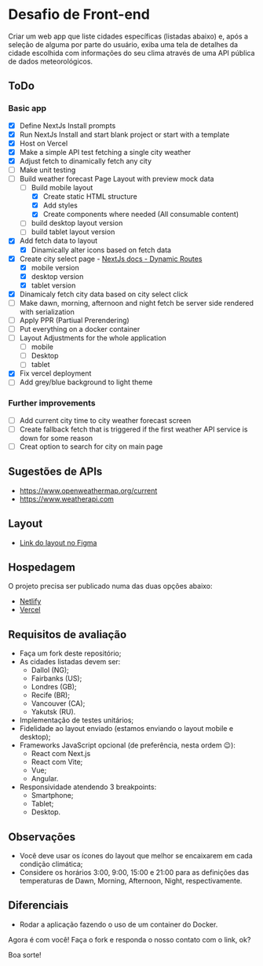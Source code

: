# Desafio de Front-end

Criar um web app que liste cidades específicas (listadas abaixo) e, após a seleção de alguma por parte do usuário, exiba uma tela de detalhes da cidade escolhida com informações do seu clima através de uma API pública de dados meteorológicos.

## ToDo

### Basic app

- [x] Define NextJs Install prompts
- [x] Run NextJs Install and start blank project or start with a template
- [x] Host on Vercel
- [x] Make a simple API test fetching a single city weather
- [x] Adjust fetch to dinamically fetch any city
- [ ] Make unit testing
- [ ] Build weather forecast Page Layout with preview mock data
  - [ ] Build mobile layout
    - [x] Create static HTML structure
    - [x] Add styles
    - [x] Create components where needed (All consumable content)
  - [ ] build desktop layout version
  - [ ] build tablet layout version
- [x] Add fetch data to layout
  - [x] Dinamically alter icons based on fetch data
- [x] Create city select page - [NextJs docs - Dynamic Routes](https://nextjs.org/docs/pages/building-your-application/routing/dynamic-routes)
  - [x] mobile version
  - [x] desktop version
  - [x] tablet version
- [x] Dinamicaly fetch city data based on city select click
- [ ] Make dawn, morning, afternoon and night fetch be server side rendered with serialization
- [ ] Apply PPR (Partiual Prerendering)
- [ ] Put everything on a docker container
- [ ] Layout Adjustments for the whole application
  - [ ] mobile
  - [ ] Desktop
  - [ ] tablet
- [x] Fix vercel deployment
- [ ] Add grey/blue background to light theme

### Further improvements

- [ ] Add current city time to city weather forecast screen
- [ ] Create fallback fetch that is triggered if the first weather API service is down for some reason
- [ ] Creat option to search for city on main page

## Sugestões de APIs

- https://www.openweathermap.org/current
- https://www.weatherapi.com

## Layout

- [Link do layout no Figma](https://www.figma.com/design/4lcFZPwbuAxjBiUutFK9Qd)

## Hospedagem

O projeto precisa ser publicado numa das duas opções abaixo:

- [Netlify](https://www.netlify.com)
- [Vercel](https://www.vercel.com)

## Requisitos de avaliação

- Faça um fork deste repositório;
- As cidades listadas devem ser:
  - Dallol (NG);
  - Fairbanks (US);
  - Londres (GB);
  - Recife (BR);
  - Vancouver (CA);
  - Yakutsk (RU).
- Implementação de testes unitários;
- Fidelidade ao layout enviado (estamos enviando o layout mobile e desktop);
- Frameworks JavaScript opcional (de preferência, nesta ordem 😉):
  - React com Next.js
  - React com Vite;
  - Vue;
  - Angular.
- Responsividade atendendo 3 breakpoints:
  - Smartphone;
  - Tablet;
  - Desktop.

## Observações

- Você deve usar os ícones do layout que melhor se encaixarem em cada condição climática;
- Considere os horários 3:00, 9:00, 15:00 e 21:00 para as definições das temperaturas de Dawn, Morning, Afternoon, Night, respectivamente.

## Diferenciais

- Rodar a aplicação fazendo o uso de um container do Docker.

Agora é com você! Faça o fork e responda o nosso contato com o link, ok?

Boa sorte!
